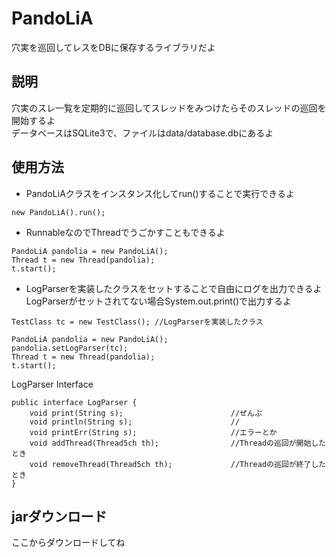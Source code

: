 # PandoLiA

穴実を巡回してレスをDBに保存するライブラリだよ

## 説明
穴実のスレ一覧を定期的に巡回してスレッドをみつけたらそのスレッドの巡回を開始するよ  
データベースはSQLite3で、ファイルはdata/database.dbにあるよ

## 使用方法
* PandoLiAクラスをインスタンス化してrun()することで実行できるよ
```
new PandoLiA().run();
```

* RunnableなのでThreadでうごかすこともできるよ
```
PandoLiA pandolia = new PandoLiA();
Thread t = new Thread(pandolia);
t.start(); 
```

* LogParserを実装したクラスをセットすることで自由にログを出力できるよ  
LogParserがセットされてない場合System.out.print()で出力するよ
```
TestClass tc = new TestClass(); //LogParserを実装したクラス

PandoLiA pandolia = new PandoLiA();
pandolia.setLogParser(tc);
Thread t = new Thread(pandolia);
t.start(); 
```

LogParser Interface
```
public interface LogParser {
    void print(String s);                        //ぜんぶ
    void println(String s);                      //
    void printErr(String s);                     //エラーとか
    void addThread(Thread5ch th);                //Threadの巡回が開始したとき
    void removeThread(Thread5ch th);             //Threadの巡回が終了したとき
}
```

## jarダウンロード
ここからダウンロードしてね